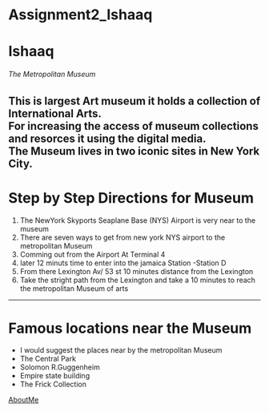 # Assignment2_Ishaaq
# Ishaaq
###### The Metropolitan Museum
This is largest Art museum it holds a collection of **International Arts**.<br>
For increasing the access of museum collections and resorces it using the **digital media**.<br>
The Museum lives in two iconic sites in New York City.
----
# Step by Step Directions for Museum 
1. The NewYork Skyports Seaplane Base (NYS) Airport is very near to the museum 
2. There are seven ways to get from new york NYS airport to the metropolitan Museum 
3. Comming out from the Airport At Terminal 4 
4. later  12 minuts time to  enter into the jamaica Station -Station D
5.  From there Lexington Av/ 53 st 10 minutes distance from the Lexington 
6. Take the stright path from the Lexington and take a 10 minutes to reach the metropolitan Museum of arts

----
# Famous locations near the Museum 
* I would suggest the places near by the metropolitan Museum 
* The Central Park 
* Solomon R.Guggenheim 
* Empire state building 
* The Frick Collection

[AboutMe](AboutMe.md)